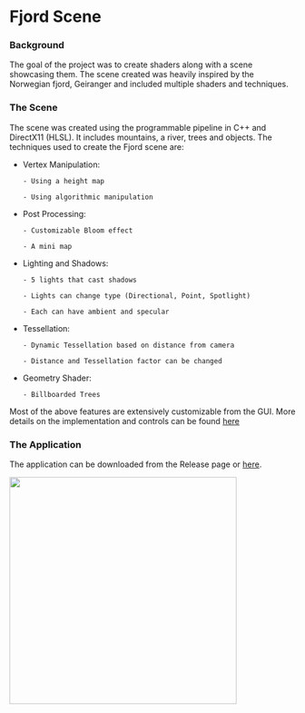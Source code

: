 # Fjord Scene

### Background

The goal of the project was to create shaders along with a scene showcasing them. The scene created was heavily inspired by the Norwegian fjord, Geiranger and included multiple shaders and techniques.

### The Scene

The scene was created using the programmable pipeline in C++ and DirectX11 (HLSL). It includes mountains, a river, trees and objects. The techniques used to create the Fjord scene are:

- Vertex Manipulation:

      - Using a height map

      - Using algorithmic manipulation
- Post Processing:

      - Customizable Bloom effect

      - A mini map
- Lighting and Shadows:

      - 5 lights that cast shadows
      
      - Lights can change type (Directional, Point, Spotlight)
      
      - Each can have ambient and specular 
- Tessellation:

      - Dynamic Tessellation based on distance from camera
      
      - Distance and Tessellation factor can be changed
      
- Geometry Shader:

      - Billboarded Trees

Most of the above features are extensively customizable from the GUI. More details on the implementation and controls can be found [here](https://github.com/StylianosZachariou/Fjord-Scene/files/8457274/Documentation.pdf)

### The Application
The application can be downloaded from the Release page or [here](https://github.com/StylianosZachariou/Fjord-Scene/releases/download/1.0/executable.zip). 

<img src = "https://media.giphy.com/media/xuqZSOmLoyeZRyzhST/giphy.gif" width ="400">
